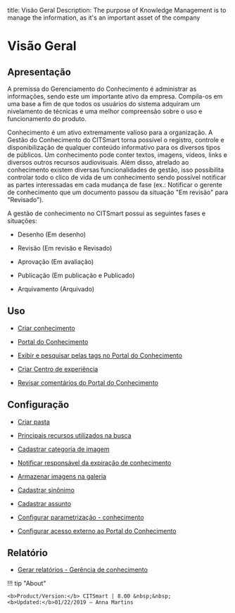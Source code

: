 title: Visão Geral
Description: The purpose of Knowledge Management is to manage the information, as it's an important asset of the company 
# Visão Geral

## Apresentação

A premissa do Gerenciamento do Conhecimento é administrar as informações, sendo este um importante ativo da empresa. Compila-os em uma base a fim de que todos os usuários do sistema adquiram um nivelamento de técnicas e uma melhor compreensão sobre o uso e funcionamento do produto.

Conhecimento é um ativo extremamente valioso para a organização. A Gestão do Conhecimento do CITSmart torna possível o registro, controle e disponibilização de qualquer conteúdo informativo para os diversos tipos de públicos. Um conhecimento pode conter textos, imagens, vídeos, links e diversos outros recursos audiovisuais. Além disso, atrelado ao conhecimento existem diversas funcionalidades de gestão, isso possibilita controlar todo o clico de vida de um conhecimento sendo possível notificar as partes interessadas em cada mudança de fase (ex.: Notificar o gerente de conhecimento que um documento passou da situação "Em revisão" para "Revisado").

A gestão de conhecimento no CITSmart possui as seguintes fases e situações:

- Desenho (Em desenho)

- Revisão (Em revisão e Revisado)

- Aprovação (Em avaliação)

- Publicação (Em publicação e Publicado)

- Arquivamento (Arquivado)

## Uso

- [Criar conhecimento](/pt-br/citsmart-platform-9/processes/knowledge/use/create-knowledge.html)

- [Portal do Conhecimento](/pt-br/citsmart-platform-9/processes/knowledge/use/knowledge-portal.html)

- [Exibir e pesquisar pelas tags no Portal do Conhecimento](/pt-br/citsmart-platform-9/processes/knowledge/use/display-tags-on-knowledge-portal.html)

- [Criar Centro de experiência](/pt-br/citsmart-platform-9/processes/knowledge/use/create-experience-center.html)

- [Revisar comentários do Portal do Conhecimento](/pt-br/citsmart-platform-9/processes/knowledge/use/review-reviews.html)

Configuração
-----------------

- [Criar pasta](/pt-br/citsmart-platform-9/processes/knowledge/configuration/create-folder.html)

- [Principais recursos utilizados na busca](/pt-br/citsmart-platform-9/processes/knowledge/configuration/refine-search-knowledge-portal.html)

- [Cadastrar categoria de imagem](/pt-br/citsmart-platform-9/processes/knowledge/configuration/register-image-category.html)

- [Notificar responsável da expiração de conhecimento](/pt-br/citsmart-platform-9/processes/knowledge/configuration/notify-responsible-knowledge-expiration.html)

- [Armazenar imagens na galeria](/pt-br/citsmart-platform-9/processes/knowledge/configuration/store-images-gallery.html)

- [Cadastrar sinônimo](/pt-br/citsmart-platform-9/processes/knowledge/configuration/register-synonym.html)

- [Cadastrar assunto](/pt-br/citsmart-platform-9/processes/knowledge/configuration/register-subject.html)

- [Configurar parametrização - conhecimento](/pt-br/citsmart-platform-9/platform-administration/parameters-list/configure-parametrization-knowledge.html)

- [Configurar acesso externo ao Portal do Conhecimento](/pt-br/citsmart-platform-9/processes/knowledge/configuration/configure-external-access-knowledge-portal.html)

Relatório
-----------

- [Gerar relatórios - Gerência de conhecimento](/pt-br/citsmart-platform-9/processes/knowledge/use/generate-reports-knowledge-management.html)

!!! tip "About"

    <b>Product/Version:</b> CITSmart | 8.00 &nbsp;&nbsp;
    <b>Updated:</b>01/22/2019 – Anna Martins
